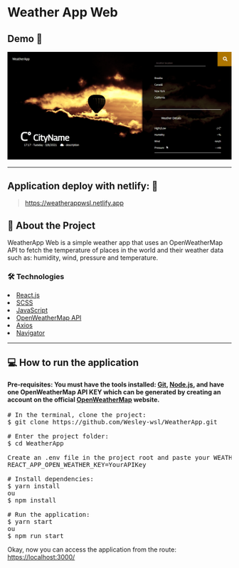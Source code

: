 # Weather App Web

## Demo 📸

<p align='center'> <img src='./src/assets/github/WeatherApp-Web.gif'/></p>

<hr/>

## Application deploy with netlify: :dash:

> https://weatherappwsl.netlify.app

## 📜 About the Project
  
WeatherApp Web is a simple weather app that uses an OpenWeatherMap API to fetch the temperature of places in the world and their weather data such as: humidity, wind, pressure and temperature. 

### 🛠 Technologies

<li><a href="https://reactjs.org">React.js</a></li>
<li><a href="https://sass-lang.com">SCSS</a></li>
<li><a href="https://www.javascript.com">JavaScript</a></li>
<li><a href="https://openweathermap.org/current">OpenWeatherMap API</a></li>
<li><a href="https://github.com/axios/axios">Axios</a></li>
<li><a href="https://developer.mozilla.org/en-US/docs/Web/API/Navigator/geolocation">Navigator</a></li>

<hr/>

## 💻 How to run the application

#### Pre-requisites: You must have the tools installed:  <a href="https://git-scm.com">Git</a>, <a href="https://nodejs.org/en/">Node.js</a>, and have one OpenWeatherMap API KEY which can be generated by creating an account on the official <a href="https://openweathermap.org">OpenWeatherMap</a> website.

<pre>
# In the terminal, clone the project:
$ git clone https://github.com/Wesley-wsl/WeatherApp.git

# Enter the project folder:
$ cd WeatherApp

Create an .env file in the project root and paste your WEATHER API KEY in the format below:
REACT_APP_OPEN_WEATHER_KEY=YourAPIKey

# Install dependencies:
$ yarn install
ou
$ npm install

# Run the application:
$ yarn start
ou
$ npm run start
</pre>

Okay, now you can access the application from the route:  <a href="https://localhost:3000/">https://localhost:3000/</a>
